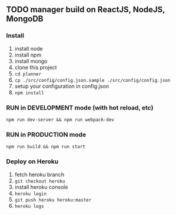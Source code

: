 ## TODO manager build on ReactJS, NodeJS, MongoDB

### Install
1. install node
2. install npm
3. install mongo
4. clone this project
5. ```cd planner```
6. ```cp ./src/config/config.json.sample ./src/config/config.json```
5. setup your configuration in config.json
6. ```npm install```

### RUN in DEVELOPMENT mode (with hot reload, etc)
```npm run dev-server && npm run webpack-dev```

### RUN in PRODUCTION mode

```npm run build && npm run start```
### Deploy on Heroku
1. fetch heroku branch
2. ```git checkout heroku```
3. install heroku console
4. ```heroku login```
5. ```git push heroku heroku:master```
6. ```heroku logs```
